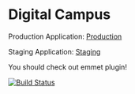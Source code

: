 Digital Campus
==============

Production Application: [Production](https://digitalcampus.herokuapp.com)

Staging Application: [Staging](https://digitalcampus-staging.herokuapp.com)

You should check out emmet plugin!

[![Build Status](https://travis-ci.org/novaroma/digitalcampus.png?branch=master)](https://travis-ci.org/novaroma/digitalcampus)

